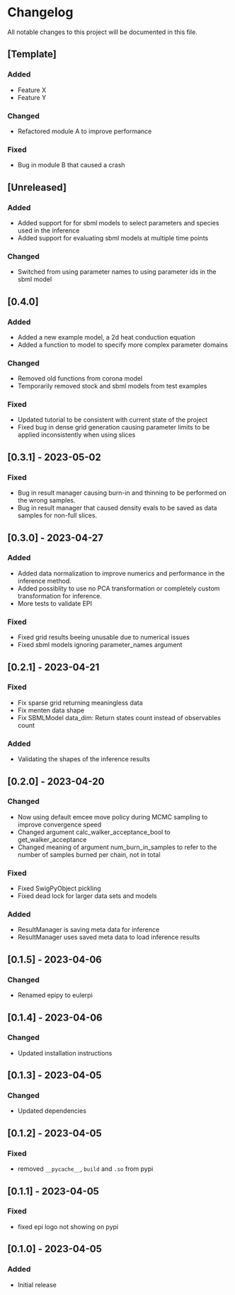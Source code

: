# Changelog

All notable changes to this project will be documented in this file.

## [Template]

### Added

- Feature X
- Feature Y

### Changed

- Refactored module A to improve performance

### Fixed

- Bug in module B that caused a crash

## [Unreleased]

### Added

- Added support for for sbml models to select parameters and species used in the inference
- Added support for evaluating sbml models at multiple time points

### Changed

- Switched from using parameter names to using parameter ids in the sbml model

## [0.4.0]

### Added

- Added a new example model, a 2d heat conduction equation
- Added a function to model to specify more complex parameter domains

### Changed

- Removed old functions from corona model
- Temporarily removed stock and sbml models from test examples

### Fixed

- Updated tutorial to be consistent with current state of the project
- Fixed bug in dense grid generation causing parameter limits to be applied inconsistently when using slices

## [0.3.1] - 2023-05-02

### Fixed

- Bug in result manager causing burn-in and thinning to be performed on the wrong samples.
- Bug in result manager that caused density evals to be saved as data samples for non-full slices.

## [0.3.0] - 2023-04-27

### Added

- Added data normalization to improve numerics and performance in the inference method.
- Added possiblity to use no PCA transformation or completely custom transformation for inference.
- More tests to validate EPI

### Fixed

- Fixed grid results beeing unusable due to numerical issues
- Fixed sbml models ignoring parameter_names argument

## [0.2.1] - 2023-04-21

### Fixed

- Fix sparse grid returning meaningless data
- Fix menten data shape
- Fix SBMLModel data_dim: Return states count instead of observables count

### Added

- Validating the shapes of the inference results

## [0.2.0] - 2023-04-20

### Changed

- Now using default emcee move policy during MCMC sampling to improve convergence speed
- Changed argument calc_walker_acceptance_bool to get_walker_acceptance
- Changed meaning of argument num_burn_in_samples to refer to the number of samples burned per chain, not in total

### Fixed

- Fixed SwigPyObject pickling
- Fixed dead lock for larger data sets and models

### Added

- ResultManager is saving meta data for inference
- ResultManager uses saved meta data to load inference results

## [0.1.5] - 2023-04-06

### Changed

- Renamed epipy to eulerpi

## [0.1.4] - 2023-04-06

### Changed

- Updated installation instructions

## [0.1.3] - 2023-04-05

### Changed

- Updated dependencies

## [0.1.2] - 2023-04-05

### Fixed

- removed `__pycache__`, `build` and `.so` from pypi

## [0.1.1] - 2023-04-05

### Fixed

- fixed epi logo not showing on pypi

## [0.1.0] - 2023-04-05

### Added

- Initial release
